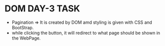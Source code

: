 # DOM DAY-3 TASK
- Pagination => It is created by DOM amd styling is given with CSS and BootStrap.
- while clicking the button, it will redirect to what page should be shown in the WebPage.
